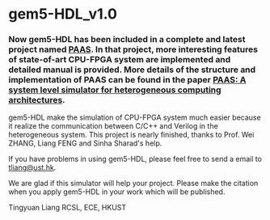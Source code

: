 # gem5-HDL_v1.0

### Now gem5-HDL has been included in a complete and latest project named [PAAS](https://github.com/zslwyuan/PAAS_V1.0). In that project, more interesting features of state-of-art CPU-FPGA system are implemented and detailed manual is provided. More details of the structure and implementation of PAAS can be found in the paper [PAAS: A system level simulator for heterogeneous computing architectures](https://ieeexplore.ieee.org/document/8056775).


gem5-HDL make the simulation of CPU-FPGA system much easier because it realize the communication between C/C++ and Verilog in the heterogeneous system. This project is nearly finished, thanks to Prof. Wei ZHANG, Liang FENG and Sinha Sharad's help.

If you have problems in using gem5-HDL, please feel free to send a email to tliang@ust.hk.

We are glad if this simulator will help your project. Please make the citation when you apply gem5-HDL in your work which will be published.

Tingyuan Liang
RCSL, ECE, HKUST

